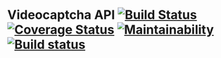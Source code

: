 # Videocaptcha API [![Build Status](https://www.travis-ci.com/jjaijg/exp-template-es5.svg?branch=master)](https://www.travis-ci.com/jjaijg/exp-template-es5) [![Coverage Status](https://coveralls.io/repos/github/jjaijg/exp-template-es5/badge.svg?branch=master)](https://coveralls.io/github/jjaijg/exp-template-es5?branch=master) [![Maintainability](https://api.codeclimate.com/v1/badges/fa0401ac14a1c2353532/maintainability)](https://codeclimate.com/github/jjaijg/exp-template-es5/maintainability) [![Build status](https://ci.appveyor.com/api/projects/status/kr8nu7bas3y58yom/branch/master?svg=true)](https://ci.appveyor.com/project/jjaijg/exp-template-es5/branch/master)

